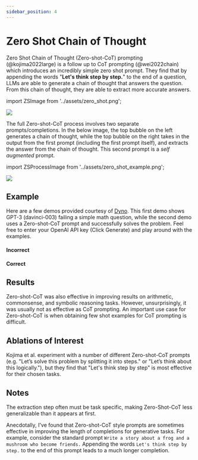 ```yaml
---
sidebar_position: 4
---
```


# Zero Shot Chain of Thought


Zero Shot Chain of Thought (Zero-shot-CoT) prompting (@kojima2022large) is a 
follow up to CoT prompting (@wei2022chain) which introduces an incredibly 
simple zero shot prompt. They find that by appending the words "**Let's think step
by step.**" to the end of a question, LLMs are able to generate a chain of
thought that answers the question. From this chain of thought, they are able to
extract more accurate answers.

import ZSImage from '../assets/zero_shot.png';

<div style={{textAlign: 'center'}}>
  <img src={ZSImage} style={{width: "500px"}} />
</div>

The full Zero-shot-CoT process involves two separate prompts/completions. 
In the below image, the top bubble on the left generates a chain of thought, while the top bubble on
the right takes in the output from the first prompt (including the first prompt itself),
and extracts the answer from the chain of thought. This second prompt is a _self augmented_ prompt.

import ZSProcessImage from '../assets/zero_shot_example.png';

<div style={{textAlign: 'center'}}>
  <img src={ZSProcessImage} style={{width: "500px"}} />
</div>

## Example

Here are a few demos provided courtesy of [Dyno](https://trydyno.com). This first
demo shows GPT-3 (davinci-003) failing a simple math question, while the second demo uses a 
Zero-shot-CoT prompt and successfully solves the problem. Feel free to enter your
OpenAI API key (Click Generate) and play around with the examples.

#### Incorrect

<div trydyno-embed="" openai-model="text-davinci-003" initial-prompt="If John has 5 pears, then eats 2, and buys 5 more, then gives 3 to his friend, how many pears does he have?" initial-response="John has 8 pears." max-tokens="256" box-rows="3" model-temp="0.7" top-p="1"></div>


#### Correct

<div trydyno-embed="" openai-model="text-davinci-003" initial-prompt="If John has 5 pears, then eats 2, and buys 5 more, then gives 3 to his friend, how many pears does he have?\n\nLet's think step by step." initial-response="John starts with 5 pears. He eats 2 pears, leaving him with 3 pears. He buys 5 more pears, giving him a total of 8 pears. He gives 3 pears to his friend, leaving him with only 5 pears." max-tokens="256" box-rows="5" model-temp="0.7" top-p="1"></div>

## Results
Zero-shot-CoT was also effective in improving results on arithmetic, commonsense, 
and symbolic reasoning tasks. However, unsurprisingly, it was usually not as 
effective as CoT prompting. An important use case for Zero-shot-CoT is when obtaining
few shot examples for CoT prompting is difficult. 

## Ablations of Interest

Kojima et al. experiment with a number of different Zero-shot-CoT prompts 
(e.g. "Let’s solve this problem by splitting it into steps." or "Let’s think about this logically."), but they find that "Let's think step by step" is most effective for their
chosen tasks.



## Notes

The extraction step often must be task specific, making Zero-Shot-CoT less
generalizable than it appears at first.

Anecdotally, I've found that Zero-shot-CoT style prompts are sometimes effective 
in improving the length of completions for generative tasks. For example, consider
the standard prompt `Write a story about a frog and a mushroom who become friends.`
Appending the words `Let's think step by step.` to the end of this prompt leads to
a much longer completion.

